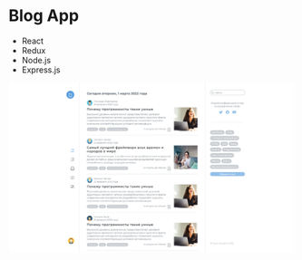 # Blog App
- React
- Redux
- Node.js
- Express.js

![Screenshot](./client/src//assets/images/screenshot.png)
